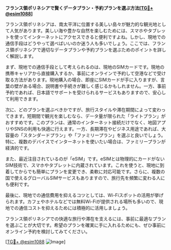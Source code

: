 **フランス領ポリネシアで賢くデータプラン・予約プランを選ぶ方法[[TG💪+ @esim1088](https://t.me/s/esim1088)]**

フランス領ポリネシアは、南太平洋に位置する美しい島々が魅力的な観光地として人気があります。美しい海や豊かな自然を楽しむためには、スマホやタブレットを使ってインターネットにアクセスできると便利ですよね。しかし、現地での通信手段はどうやって選べばいいのか迷う人も多いでしょう。ここでは、フランス領ポリネシアで適切なデータプランや予約プランを選ぶためのポイントを詳しく解説します。

まず、現地での通信手段として考えられるのは、現地のSIMカードです。現地の携帯キャリアから直接購入するか、事前にオンラインで予約して空港などで受け取る方法があります。現地購入の場合、即座にSIMカードが手に入りますが、言葉の壁がある場合、説明書や手続きが難しく感じるかもしれません。一方、事前予約であれば、日本語でサポートを受けられるサービスもありますので、安心して利用できます。

次に、どのプランを選ぶべきかですが、旅行スタイルや滞在期間によって変わってきます。短期間で観光を楽しむなら、データ量が限られた「ライトプラン」がおすすめです。このプランは、通常のインターネット接続だけでなく、地図アプリやSNSの利用も快適に行えます。一方、長期滞在やビジネス用途であれば、大容量の「スタンダードプラン」や「ファミリープラン」を選ぶと良いでしょう。特に、複数のデバイスでインターネットを使いたい場合は、ファミリープランが経済的です。

また、最近注目されているのが「eSIM」です。eSIMとは物理的にカードがないSIM技術で、スマホやタブレットに内蔵されています。これを使うと、現地に到着してからでも簡単にプランを変更でき、柔軟に対応可能です。さらに、複数の国で使えるグローバルSIMサービスもありますので、旅行先を頻繁に変わる人にも便利です。

最後に、現地での通信費用を抑えるコツとしては、Wi-Fiスポットの活用が挙げられます。カフェやホテルなどでは無料Wi-Fiが提供される場所も多いので、現地での通信コストを抑えるためには積極的に活用しましょう。

フランス領ポリネシアでの快適な旅行や滞在を支えるには、事前に最適なプランを選ぶことが大切です。希望のプランを確実に手に入れるためにも、ぜひ事前にオンライン予約を検討してみてください。

[[TG💪+ @esim1088](https://t.me/s/esim1088) ![Image](https://i.postimg.cc/Y0z9fWf4/image.png)]